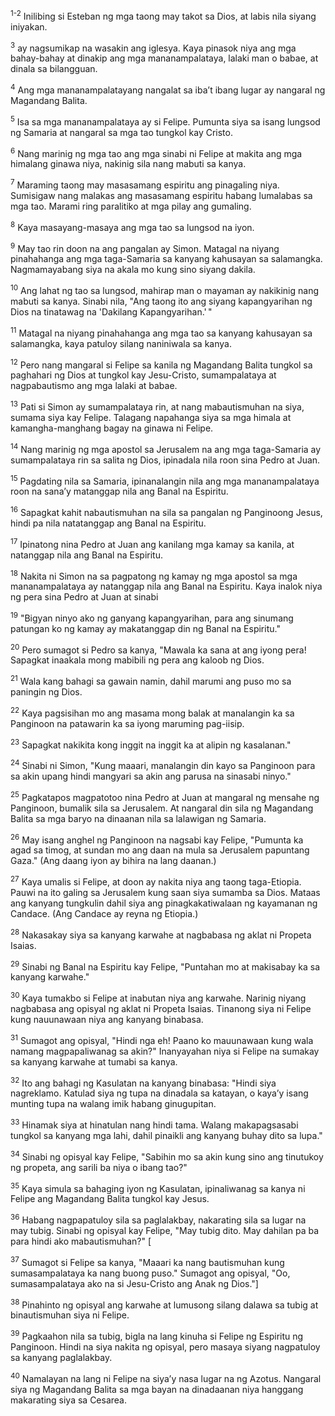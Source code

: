 <sup>1-2</sup>
Inilibing si Esteban ng mga taong may takot sa Dios, at labis nila siyang iniyakan.

<sup>3</sup>
ay nagsumikap na wasakin ang iglesya. Kaya pinasok niya ang mga bahay-bahay at dinakip ang mga mananampalataya, lalaki man o babae, at dinala sa bilangguan.

<sup>4</sup>
Ang mga mananampalatayang nangalat sa ibaʼt ibang lugar ay nangaral ng Magandang Balita. 

<sup>5</sup>
Isa sa mga mananampalataya ay si Felipe. Pumunta siya sa isang lungsod ng Samaria at nangaral sa mga tao tungkol kay Cristo. 

<sup>6</sup>
Nang marinig ng mga tao ang mga sinabi ni Felipe at makita ang mga himalang ginawa niya, nakinig sila nang mabuti sa kanya. 

<sup>7</sup>
Maraming taong may masasamang espiritu ang pinagaling niya. Sumisigaw nang malakas ang masasamang espiritu habang lumalabas sa mga tao. Marami ring paralitiko at mga pilay ang gumaling. 

<sup>8</sup>
Kaya masayang-masaya ang mga tao sa lungsod na iyon. 

<sup>9</sup>
May tao rin doon na ang pangalan ay Simon. Matagal na niyang pinahahanga ang mga taga-Samaria sa kanyang kahusayan sa salamangka. Nagmamayabang siya na akala mo kung sino siyang dakila. 

<sup>10</sup>
Ang lahat ng tao sa lungsod, mahirap man o mayaman ay nakikinig nang mabuti sa kanya. Sinabi nila, "Ang taong ito ang siyang kapangyarihan ng Dios na tinatawag na 'Dakilang Kapangyarihan.' " 

<sup>11</sup>
Matagal na niyang pinahahanga ang mga tao sa kanyang kahusayan sa salamangka, kaya patuloy silang naniniwala sa kanya. 

<sup>12</sup>
Pero nang mangaral si Felipe sa kanila ng Magandang Balita tungkol sa paghahari ng Dios at tungkol kay Jesu-Cristo, sumampalataya at nagpabautismo ang mga lalaki at babae. 

<sup>13</sup>
Pati si Simon ay sumampalataya rin, at nang mabautismuhan na siya, sumama siya kay Felipe. Talagang napahanga siya sa mga himala at kamangha-manghang bagay na ginawa ni Felipe. 

<sup>14</sup>
Nang marinig ng mga apostol sa Jerusalem na ang mga taga-Samaria ay sumampalataya rin sa salita ng Dios, ipinadala nila roon sina Pedro at Juan. 

<sup>15</sup>
Pagdating nila sa Samaria, ipinanalangin nila ang mga mananampalataya roon na sanaʼy matanggap nila ang Banal na Espiritu. 

<sup>16</sup>
Sapagkat kahit nabautismuhan na sila sa pangalan ng Panginoong Jesus, hindi pa nila natatanggap ang Banal na Espiritu. 

<sup>17</sup>
Ipinatong nina Pedro at Juan ang kanilang mga kamay sa kanila, at natanggap nila ang Banal na Espiritu. 

<sup>18</sup>
Nakita ni Simon na sa pagpatong ng kamay ng mga apostol sa mga mananampalataya ay natanggap nila ang Banal na Espiritu. Kaya inalok niya ng pera sina Pedro at Juan at sinabi 

<sup>19</sup>
"Bigyan ninyo ako ng ganyang kapangyarihan, para ang sinumang patungan ko ng kamay ay makatanggap din ng Banal na Espiritu." 

<sup>20</sup>
Pero sumagot si Pedro sa kanya, "Mawala ka sana at ang iyong pera! Sapagkat inaakala mong mabibili ng pera ang kaloob ng Dios. 

<sup>21</sup>
Wala kang bahagi sa gawain namin, dahil marumi ang puso mo sa paningin ng Dios. 

<sup>22</sup>
Kaya pagsisihan mo ang masama mong balak at manalangin ka sa Panginoon na patawarin ka sa iyong maruming pag-iisip. 

<sup>23</sup>
Sapagkat nakikita kong inggit na inggit ka at alipin ng kasalanan." 

<sup>24</sup>
Sinabi ni Simon, "Kung maaari, manalangin din kayo sa Panginoon para sa akin upang hindi mangyari sa akin ang parusa na sinasabi ninyo." 

<sup>25</sup>
Pagkatapos magpatotoo nina Pedro at Juan at mangaral ng mensahe ng Panginoon, bumalik sila sa Jerusalem. At nangaral din sila ng Magandang Balita sa mga baryo na dinaanan nila sa lalawigan ng Samaria.

<sup>26</sup>
May isang anghel ng Panginoon na nagsabi kay Felipe, "Pumunta ka agad sa timog, at sundan mo ang daan na mula sa Jerusalem papuntang Gaza." (Ang daang iyon ay bihira na lang daanan.) 

<sup>27</sup>
Kaya umalis si Felipe, at doon ay nakita niya ang taong taga-Etiopia. Pauwi na ito galing sa Jerusalem kung saan siya sumamba sa Dios. Mataas ang kanyang tungkulin dahil siya ang pinagkakatiwalaan ng kayamanan ng Candace. (Ang Candace ay reyna ng Etiopia.) 

<sup>28</sup>
Nakasakay siya sa kanyang karwahe at nagbabasa ng aklat ni Propeta Isaias. 

<sup>29</sup>
Sinabi ng Banal na Espiritu kay Felipe, "Puntahan mo at makisabay ka sa kanyang karwahe." 

<sup>30</sup>
Kaya tumakbo si Felipe at inabutan niya ang karwahe. Narinig niyang nagbabasa ang opisyal ng aklat ni Propeta Isaias. Tinanong siya ni Felipe kung nauunawaan niya ang kanyang binabasa. 

<sup>31</sup>
Sumagot ang opisyal, "Hindi nga eh! Paano ko mauunawaan kung wala namang magpapaliwanag sa akin?" Inanyayahan niya si Felipe na sumakay sa kanyang karwahe at tumabi sa kanya. 

<sup>32</sup>
Ito ang bahagi ng Kasulatan na kanyang binabasa: "Hindi siya nagreklamo. Katulad siya ng tupa na dinadala sa katayan, o kayaʼy isang munting tupa na walang imik habang ginugupitan. 

<sup>33</sup>
Hinamak siya at hinatulan nang hindi tama. Walang makapagsasabi tungkol sa kanyang mga lahi, dahil pinaikli ang kanyang buhay dito sa lupa." 

<sup>34</sup>
Sinabi ng opisyal kay Felipe, "Sabihin mo sa akin kung sino ang tinutukoy ng propeta, ang sarili ba niya o ibang tao?" 

<sup>35</sup>
Kaya simula sa bahaging iyon ng Kasulatan, ipinaliwanag sa kanya ni Felipe ang Magandang Balita tungkol kay Jesus. 

<sup>36</sup>
Habang nagpapatuloy sila sa paglalakbay, nakarating sila sa lugar na may tubig. Sinabi ng opisyal kay Felipe, "May tubig dito. May dahilan pa ba para hindi ako mabautismuhan?" [ 

<sup>37</sup>
Sumagot si Felipe sa kanya, "Maaari ka nang bautismuhan kung sumasampalataya ka nang buong puso." Sumagot ang opisyal, "Oo, sumasampalataya ako na si Jesu-Cristo ang Anak ng Dios."] 

<sup>38</sup>
Pinahinto ng opisyal ang karwahe at lumusong silang dalawa sa tubig at binautismuhan siya ni Felipe. 

<sup>39</sup>
Pagkaahon nila sa tubig, bigla na lang kinuha si Felipe ng Espiritu ng Panginoon. Hindi na siya nakita ng opisyal, pero masaya siyang nagpatuloy sa kanyang paglalakbay. 

<sup>40</sup>
Namalayan na lang ni Felipe na siyaʼy nasa lugar na ng Azotus. Nangaral siya ng Magandang Balita sa mga bayan na dinadaanan niya hanggang makarating siya sa Cesarea.